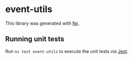 # event-utils

This library was generated with [Nx](https://nx.dev).

## Running unit tests

Run `nx test event-utils` to execute the unit tests via [Jest](https://jestjs.io).
